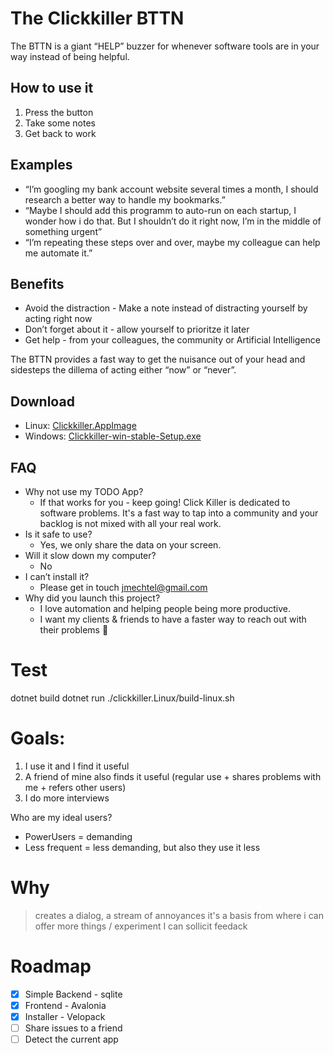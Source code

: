 # The Clickkiller BTTN

The BTTN is a giant “HELP” buzzer for whenever software tools are in your way instead of being helpful. 

## How to use it

1. Press the button
2. Take some notes 
3. Get back to work 

## Examples

- “I’m googling my bank account website several times a month, I should research a better way to handle my bookmarks.”
- “Maybe I should add this programm to auto-run on each startup, I wonder how i do that. But I shouldn’t do it right now, I’m in the middle of something urgent”
- “I’m repeating these steps over and over, maybe my colleague can help me automate it.”

## Benefits

- Avoid the distraction - Make a note instead of distracting yourself by acting right now
- Don’t forget about it - allow yourself to prioritze it later
- Get help - from your colleagues, the community or Artificial Intelligence

The BTTN provides a fast way to get the nuisance out of your head and sidesteps the dillema of acting either “now” or “never”.

## Download

- Linux: [Clickkiller.AppImage](https://storage.googleapis.com/clickkiller/Clickkiller.AppImage)
- Windows: [Clickkiller-win-stable-Setup.exe](https://storage.googleapis.com/clickkiller/Clickkiller-win-stable-Setup.exe)



   
## FAQ
- Why not use my TODO App? 
    - If that works for you - keep going! Click Killer is dedicated to software problems. It's a fast way to tap into a community and your backlog is not mixed with all your real work.
- Is it safe to use? 
    - Yes, we only share the data on your screen.
- Will it slow down my computer? 
    - No
- I can’t install it?
    - Please get in touch [jmechtel@gmail.com](mailto:jmechtel@gmail.com)
- Why did you launch this project?
    - I love automation and helping people being more productive. 
    - I want my clients & friends to have a faster way to reach out with their problems 💚

# Test

dotnet build
dotnet run
./clickkiller.Linux/build-linux.sh

# Goals:

1. I use it and I find it useful
2. A friend of mine also finds it useful (regular use + shares problems with me + refers other users)
3. I do more interviews

Who are my ideal users? 
- PowerUsers = demanding
- Less frequent = less demanding, but also they use it less

# Why
> creates a dialog, a stream of annoyances
> it's a basis from where i can offer more things / experiment
> I can sollicit feedack

# Roadmap

- [X] Simple Backend - sqlite
- [X] Frontend - Avalonia
- [X] Installer - Velopack
- [ ] Share issues to a friend
- [ ] Detect the current app